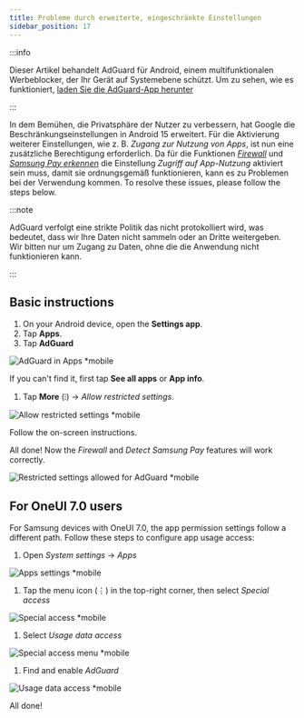 ```yaml
---
title: Probleme durch erweiterte, eingeschränkte Einstellungen
sidebar_position: 17
---
```


:::info

Dieser Artikel behandelt AdGuard für Android, einem multifunktionalen Werbeblocker, der Ihr Gerät auf Systemebene schützt. Um zu sehen, wie es funktioniert, [laden Sie die AdGuard-App herunter](https://agrd.io/download-kb-adblock)

:::

In dem Bemühen, die Privatsphäre der Nutzer zu verbessern, hat Google die Beschränkungseinstellungen in Android 15 erweitert. Für die Aktivierung weiterer Einstellungen, wie z. B. _Zugang zur Nutzung von Apps_, ist nun eine zusätzliche Berechtigung erforderlich. Da für die Funktionen _[Firewall](/adguard-for-android/features/protection/firewall)_ und _[Samsung Pay erkennen](/adguard-for-android/solving-problems/samsungpay-with-adguard-in-south-korea)_ die Einstellung _Zugriff auf App-Nutzung_ aktiviert sein muss, damit sie ordnungsgemäß funktionieren, kann es zu Problemen bei der Verwendung kommen. To resolve these issues, please follow the steps below.

:::note

AdGuard verfolgt eine strikte Politik das nicht protokolliert wird, was bedeutet, dass wir Ihre Daten nicht sammeln oder an Dritte weitergeben. Wir bitten nur um Zugang zu Daten, ohne die die Anwendung nicht funktionieren kann.

:::

## Basic instructions

1. On your Android device, open the **Settings app**.
2. Tap **Apps**.
3. Tap **AdGuard**

![AdGuard in Apps \*mobile](https://cdn.adtidy.org/content/kb/ad_blocker/android/solving_problems/problems-caused-by-extending-restricted-settings/restricted1.png)

If you can't find it, first tap **See all apps** or **App info**.

1. Tap **More** (⁝) → _Allow restricted settings_.

![Allow restricted settings \*mobile](https://cdn.adtidy.org/content/kb/ad_blocker/android/solving_problems/problems-caused-by-extending-restricted-settings/restricted2.png)

Follow the on-screen instructions.

All done! Now the _Firewall_ and _Detect Samsung Pay_ features will work correctly.

![Restricted settings allowed for AdGuard \*mobile](https://cdn.adtidy.org/content/kb/ad_blocker/android/solving_problems/problems-caused-by-extending-restricted-settings/restricted3.png)

## For OneUI 7.0 users

For Samsung devices with OneUI 7.0, the app permission settings follow a different path. Follow these steps to configure app usage access:

1. Open _System settings_ → _Apps_

![Apps settings \*mobile](https://cdn.adtidy.org/content/kb/ad_blocker/android/solving_problems/problems-caused-by-extending-restricted-settings/apps.jpg)

1. Tap the menu icon (⋮) in the top-right corner, then select _Special access_

![Special access \*mobile](https://cdn.adtidy.org/content/kb/ad_blocker/android/solving_problems/problems-caused-by-extending-restricted-settings/three-dots.jpg)

1. Select _Usage data access_

![Special access menu \*mobile](https://cdn.adtidy.org/content/kb/ad_blocker/android/solving_problems/problems-caused-by-extending-restricted-settings/special.jpg)

1. Find and enable _AdGuard_

![Usage data access \*mobile](https://cdn.adtidy.org/content/kb/ad_blocker/android/solving_problems/problems-caused-by-extending-restricted-settings/usage_data.jpg)

All done!
